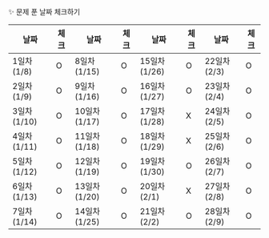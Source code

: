 ✨ 문제 푼 날짜 체크하기

| 날짜 | 체크 | 날짜 | 체크 | 날짜 | 체크 | 날짜 | 체크 |
| --- | --- | --- | --- | --- | --- | --- | --- |
| 1일차 (1/8) | O | 8일차 (1/15) | O | 15일차 (1/26) | O | 22일차 (2/3) | O |
| 2일차 (1/9) | O | 9일차 (1/16) | O | 16일차 (1/27) | O | 23일차 (2/4) | O |
| 3일차 (1/10) | O | 10일차 (1/17) | O | 17일차 (1/28) | X | 24일차 (2/5) | O |
| 4일차 (1/11) | O | 11일차 (1/18) | O | 18일차 (1/29) | X | 25일차 (2/6) | O |
| 5일차 (1/12) | O | 12일차 (1/19) | O | 19일차 (1/30) | O | 26일차 (2/7) | O |
| 6일차 (1/13) | O | 13일차 (1/20) | O | 20일차 (2/1) | X | 27일차 (2/8) | O |
| 7일차 (1/14) | O | 14일차 (1/25) | O | 21일차 (2/2) | O | 28일차 (2/9) | O |
